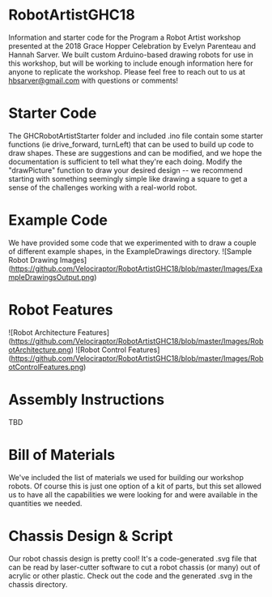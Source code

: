# RobotArtistGHC18
Information and starter code for the Program a Robot Artist workshop presented at the 2018 Grace Hopper Celebration by Evelyn Parenteau and Hannah Sarver. We built custom Arduino-based drawing robots for use in this workshop, but will be working to include enough information here for anyone to replicate the workshop. Please feel free to reach out to us at hbsarver@gmail.com with questions or comments!

# Starter Code
The GHCRobotArtistStarter folder and included .ino file contain some starter functions (ie drive_forward, turnLeft) that can be used to build up code to draw shapes. These are suggestions and can be modified, and we hope the documentation is sufficient to tell what they're each doing. Modify the "drawPicture" function to draw your desired design -- we recommend starting with something seemingly simple like drawing a square to get a sense of the challenges working with a real-world robot.

# Example Code
We have provided some code that we experimented with to draw a couple of different example shapes, in the ExampleDrawings directory.
![Sample Robot Drawing Images]
(https://github.com/Velociraptor/RobotArtistGHC18/blob/master/Images/ExampleDrawingsOutput.png)

# Robot Features
![Robot Architecture Features]
(https://github.com/Velociraptor/RobotArtistGHC18/blob/master/Images/RobotArchitecture.png)
![Robot Control Features]
(https://github.com/Velociraptor/RobotArtistGHC18/blob/master/Images/RobotControlFeatures.png)

# Assembly Instructions
TBD

# Bill of Materials
We've included the list of materials we used for building our workshop robots. Of course this is just one option of a kit of parts, but this set allowed us to have all the capabilities we were looking for and were available in the quantities we needed.

# Chassis Design & Script
Our robot chassis design is pretty cool! It's a code-generated .svg file that can be read by laser-cutter software to cut a robot chassis (or many) out of acrylic or other plastic. Check out the code and the generated .svg in the chassis directory.
